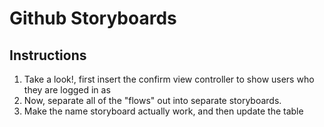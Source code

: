 

# Github Storyboards

## Instructions

  1. Take a look!, first insert the confirm view controller to show users who they are logged in as
  2. Now, separate all of the "flows" out into separate storyboards.
  3. Make the name storyboard actually work, and then update the table
